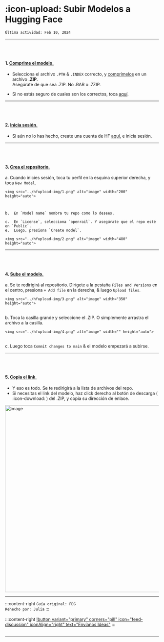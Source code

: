 
# :icon-upload: Subir Modelos a Hugging Face

``Última actividad: Feb 10, 2024``
***
###### ‎ 
#### 1. <u>Comprime el modelo.</u>         
- Selecciona el archivo ``.PTH`` & ``.INDEX`` correcto, y [<u>comprímelos</u>](https://support.microsoft.com/es-es/windows/comprimir-y-descomprimir-archivos-8d28fa72-f2f9-712f-67df-f80cf89fd4e5#:~:text=Para%20comprimir%20un%20archivo%20o%20una%20carpeta&text=Mantenga%20presionado%20o%20haga%20clic,nombre%20en%20la%20misma%20ubicaci%C3%B3n) en un archivo **.ZIP**.       
Asegúrate de que sea .ZIP. No .RAR o .7ZIP.

- Si no estás seguro de cuales son los correctos, toca <u>[aquí](https://aihubdocs.github.io/es/gu%C3%ADas-populares/modelos-de-voz--c%C3%B3mo-buscarlos/#archivos-de-modelos)</u>.
***
###### ‎ 
#### 2. <u>Inicia sesión.</u>
- Si aún no lo has hecho, create una cuenta de HF [<u>aquí</u>](https://huggingface.co/join), e inicia sesión.
***
###### ‎  
#### 3. <u>Crea el repositorio.</u>
a. Cuando inicies sesión, toca tu perfil en la esquina superior derecha, y toca `New Model`.       

    <img src="../hfupload-img/1.png" alt="image" width="200" height="auto">

    ‎

    b.  En `Model name` nombra tu repo como lo desees.   

    c.  En `License`, selecciona `openrail`. Y asegúrate que el repo esté en `Public`.     
    e.  Luego, presiona `Create model`.

    <img src="../hfupload-img/2.png" alt="image" width="480" height="auto"> ‎                
***
###### ‎ 
#### 4. <u>Sube el modelo.</u>
a. Se te redirigirá al repositorio. Dirígete a la pestaña `Files and Versions` en el centro, presiona `+ Add file` en la derecha, & luego ``Upload files``.

    <img src="../hfupload-img/3.png" alt="image" width="350" height="auto">‎    
‎                         
b. Toca la casilla grande y seleccione el .ZIP. O simplemente arrastra el archivo a la casilla.       

    <img src="../hfupload-img/4.png" alt="image" width="" height="auto">‎       
‎       
c. Luego toca `Commit changes to main` & el modelo empezará a subirse.
***
###### ‎ 
#### 5. <u>Copia el link.</u>
- Y eso es todo. Se te redirigirá a la lista de archivos del repo.     
- Si necesitas el link del modelo, haz click derecho al botón de descarga ( :icon-download: ) del .ZIP, y copia su dirección de enlace.

<img src="../hfupload-img/5.png" alt="image" width="610" height="auto">

***
:::content-right
`Guía original: FDG`      
`Rehecho por: Julia`
:::
‎     
‎     
:::content-right
[!button variant="primary" corners="pill" icon="feed-discussion" iconAlign="right" text="Envíanos Ideas"](https://forms.gle/Q1WX8AxWkH2vuMRd9)
:::
‎     
‎     
***